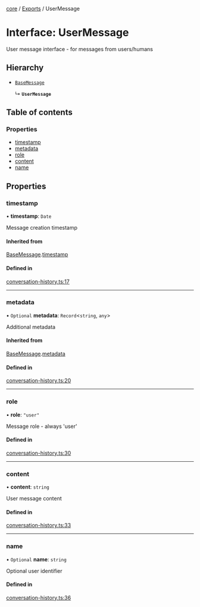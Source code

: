 <!-- 
 ⚠️  AUTO-GENERATED FILE - DO NOT EDIT MANUALLY
 This file is automatically generated by scripts/docs-generator.js
 To make changes, edit the source TypeScript files or update the generator script
-->

[core](../../) / [Exports](../modules) / UserMessage

# Interface: UserMessage

User message interface - for messages from users/humans

## Hierarchy

- [`BaseMessage`](BaseMessage)

  ↳ **`UserMessage`**

## Table of contents

### Properties

- [timestamp](UserMessage#timestamp)
- [metadata](UserMessage#metadata)
- [role](UserMessage#role)
- [content](UserMessage#content)
- [name](UserMessage#name)

## Properties

### timestamp

• **timestamp**: `Date`

Message creation timestamp

#### Inherited from

[BaseMessage](BaseMessage).[timestamp](BaseMessage#timestamp)

#### Defined in

[conversation-history.ts:17](https://github.com/woojubb/robota/blob/f2044536073df65f9112d45570cc110d351b585d/packages/core/src/conversation-history.ts#L17)

___

### metadata

• `Optional` **metadata**: `Record`\<`string`, `any`\>

Additional metadata

#### Inherited from

[BaseMessage](BaseMessage).[metadata](BaseMessage#metadata)

#### Defined in

[conversation-history.ts:20](https://github.com/woojubb/robota/blob/f2044536073df65f9112d45570cc110d351b585d/packages/core/src/conversation-history.ts#L20)

___

### role

• **role**: ``"user"``

Message role - always 'user'

#### Defined in

[conversation-history.ts:30](https://github.com/woojubb/robota/blob/f2044536073df65f9112d45570cc110d351b585d/packages/core/src/conversation-history.ts#L30)

___

### content

• **content**: `string`

User message content

#### Defined in

[conversation-history.ts:33](https://github.com/woojubb/robota/blob/f2044536073df65f9112d45570cc110d351b585d/packages/core/src/conversation-history.ts#L33)

___

### name

• `Optional` **name**: `string`

Optional user identifier

#### Defined in

[conversation-history.ts:36](https://github.com/woojubb/robota/blob/f2044536073df65f9112d45570cc110d351b585d/packages/core/src/conversation-history.ts#L36)
